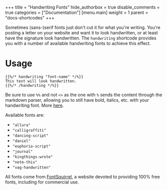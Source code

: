 +++
title = "Handwriting Fonts"
hide_authorbox = true
disable_comments = true
categories = ["Documentation"]
[menu.main]
  weight = 1
  parent = "docs-shortcodes"
+++

Sometimes (sans-)serif fonts just don't cut it for what you're writing. You're posting a letter on your website and want it to look handwritten, or at least have the signature look handwritten. The `handwriting` shortcode provides you with a number of available handwriting fonts to achieve this effect.

<!--more-->

# Usage

```
{{%/* handwriting "font-name" */%}}
This text will look handwritten.
{{%/* /handwriting */%}}
```

Be sure to use `%%` and not `<>` as the one with `%` sends the content through the markdown parser, allowing you to still have bold, italics, etc. with your handwriting font. More [here](https://gohugo.io/extras/shortcodes/#shortcodes-with-markdown).

Available fonts are:

- `"allura"`
- `"calligraffiti"`
- `"dancing-script"`
- `"daniel"`
- `"euphoria-script"`
- `"journal"`
- `"kingthings-wrote"`
- `"note-this"`
- `"vag-handwritten"`

All fonts come from [FontSquirrel](https://www.fontsquirrel.com/), a website devoted to providing 100% free fonts, including for commercial use.

